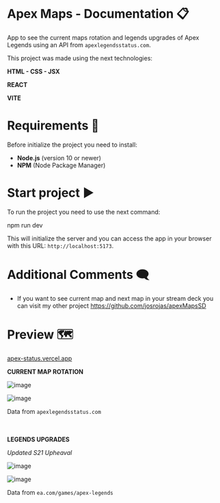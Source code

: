 # Apex Maps - Documentation 📋

App to see the current maps rotation and legends upgrades of Apex Legends using an API from `apexlegendsstatus.com`.

This project was made using the next technologies:

**HTML - CSS - JSX**

**REACT**

**VITE**

# Requirements 🔎

Before initialize the project you need to install:

- **Node.js** (version 10 or newer)
- **NPM** (Node Package Manager)

# Start project ▶️

To run the project you need to use the next command:

npm run dev

This will initialize the server and you can access the app in your browser with this URL: `http://localhost:5173`. 

# Additional Comments 🗨
- If you want to see current map and next map in your stream deck you can visit my other project https://github.com/josrojas/apexMapsSD

# Preview 🗺

[apex-status.vercel.app](https://apex-status.vercel.app)

**CURRENT MAP ROTATION**

![image](https://github.com/josrojas/ReactApexApi/assets/73319827/dc9f619e-fa0c-4192-864b-4130d6704c1d)

![image](https://github.com/josrojas/ReactApexApi/assets/73319827/b72ea795-0eda-4133-82aa-ec380258d639)

Data from `apexlegendsstatus.com`
<br><br><br>

**LEGENDS UPGRADES** 

*Updated S21 Upheaval*

![image](https://github.com/josrojas/ReactApexApi/assets/73319827/b5847781-8800-4b48-999b-411a963ca2b7)

![image](https://github.com/josrojas/ReactApexApi/assets/73319827/d711be4f-15de-4576-8af1-2249278d3f23)

Data from `ea.com/games/apex-legends`

